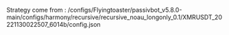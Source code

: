 Strategy come from : /configs/Flyingtoaster/passivbot_v5.8.0-main/configs/harmony/recursive/recursive_noau_longonly_0.1/XMRUSDT_20221130022507_6014b/config.json